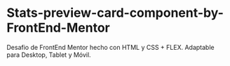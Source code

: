 # Stats-preview-card-component-by-FrontEnd-Mentor
Desafio de FrontEnd Mentor hecho con HTML y CSS + FLEX. Adaptable para Desktop, Tablet y Móvil.
